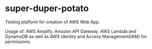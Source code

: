 # super-duper-potato

Testing platform for creation of AWS Web App. 

Usage of: AWS Amplify, Amazon API Gateway, AWS Lambda and DynamoDB as well as AWS Identity and Access Management(IAM) for permissions. 
